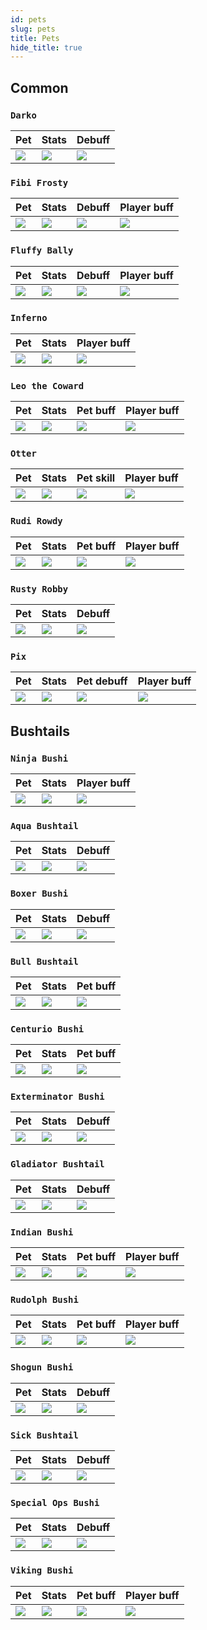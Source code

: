 ```yaml
---
id: pets
slug: pets
title: Pets
hide_title: true
---
```


## **Common**

### ``Darko``
| Pet | Stats | Debuff |
| -------- | -------- | -------- |
|![](https://i.imgur.com/wAvWZzB.png)|![](https://i.imgur.com/U2SVzF4.png)|![](https://i.imgur.com/A4XEHKJ.png)|
### ``Fibi Frosty``
| Pet | Stats | Debuff | Player buff |
| -------- | -------- | -------- | -------- |
|![](https://i.imgur.com/CGLfFO9.png)|![](https://i.imgur.com/JcvaDbh.png)|![](https://i.imgur.com/tUfNENt.png)|![](https://i.imgur.com/al95MWe.png)|
### ``Fluffy Bally``
| Pet | Stats | Debuff | Player buff |
| -------- | -------- | -------- | -------- |
|![](https://i.imgur.com/Q0frVMT.png)|![](https://i.imgur.com/Gsb1Lh7.png)|![](https://i.imgur.com/kdP9YEM.png)|![](https://i.imgur.com/kcmci32.png)|
### ``Inferno``
| Pet | Stats | Player buff |
| -------- | -------- | -------- |
|![](https://i.imgur.com/9w00GI3.png)|![](https://i.imgur.com/MZsB58M.png)|![](https://i.imgur.com/JDhepp3.png)|
### ``Leo the Coward``
| Pet | Stats | Pet buff | Player buff |
| -------- | -------- | -------- | -------- |
|![](https://i.imgur.com/EeRMcMd.png)|![](https://i.imgur.com/PxJGBG3.png)|![](https://i.imgur.com/P6OSWgr.png)|![](https://i.imgur.com/RVE9hpH.png)|
### ``Otter``
| Pet | Stats | Pet skill | Player buff |
| -------- | -------- | -------- | -------- |
|![](https://i.imgur.com/2pDOoPO.png)|![](https://i.imgur.com/Xdzdza2.png)|![](https://i.imgur.com/lALlR2i.png)|![](https://i.imgur.com/bj51yaE.png)|
### ``Rudi Rowdy``
| Pet | Stats | Pet buff | Player buff |
| -------- | -------- | -------- | -------- |
|![](https://i.imgur.com/ObrRs4l.png)|![](https://i.imgur.com/o9fuN62.png)|![](https://i.imgur.com/alpXOem.png)|![](https://i.imgur.com/N6c9oIq.png)|
### ``Rusty Robby``
| Pet | Stats | Debuff |
| -------- | -------- | -------- |
|![](https://i.imgur.com/GMc8v1s.png)|![](https://i.imgur.com/ML2IvZF.png)|![](https://i.imgur.com/syfIb41.png)|
### ``Pix``
| Pet | Stats | Pet debuff | Player buff |
| -------- | -------- | -------- | -------- |
|![](https://i.imgur.com/oGZf73s.png)|![](https://i.imgur.com/z9Mu3g8.png)|![](https://i.imgur.com/fuhvOAO.png)|![](https://i.imgur.com/LvxjL6E.png)|

## **Bushtails**

### ``Ninja Bushi``
| Pet | Stats | Player buff |
| -------- | -------- | -------- |
|![](https://i.imgur.com/fihQQNt.png)|![](https://i.imgur.com/hRLTRsT.png)|![](https://i.imgur.com/mhlHo9U.png)|
### ``Aqua Bushtail``
| Pet | Stats | Debuff |
| -------- | -------- | -------- |
|![](https://i.imgur.com/ynOiIA3.png)|![](https://i.imgur.com/GHoj9vW.png)|![](https://i.imgur.com/LYtVxLG.png)|
### ``Boxer Bushi``
| Pet | Stats | Debuff |
| -------- | -------- | -------- |
|![](https://i.imgur.com/hdrWopT.png)|![](https://i.imgur.com/kwpEdMt.png)|![](https://i.imgur.com/y4h86nm.png)|
### ``Bull Bushtail``
| Pet | Stats | Pet buff |
| -------- | -------- | -------- |
|![](https://i.imgur.com/ay67cnA.png)|![](https://i.imgur.com/UL7zBPx.png)|![](https://i.imgur.com/YQhdutv.png)|
### ``Centurio Bushi``
| Pet | Stats | Pet buff |
| -------- | -------- | -------- |
|![](https://i.imgur.com/opwKLrM.png)|![](https://i.imgur.com/ZfqQcN8.png)|![](https://i.imgur.com/4bGRwk9.png)|
### ``Exterminator Bushi``
| Pet | Stats | Debuff |
| -------- | -------- | -------- |
|![](https://i.imgur.com/QlsTBLp.png)|![](https://i.imgur.com/wsoQgNO.png)|![](https://i.imgur.com/OsXSWls.png)|
### ``Gladiator Bushtail``
| Pet | Stats | Debuff |
| -------- | -------- | -------- |
|![](https://i.imgur.com/4HkZJa3.png)|![](https://i.imgur.com/pqmVBp6.png)|![](https://i.imgur.com/F8Fo2Fy.png)|
### ``Indian Bushi``
| Pet | Stats | Pet buff | Player buff |
| -------- | -------- | -------- | -------- |
|![](https://i.imgur.com/aqZSA2p.png)|![](https://i.imgur.com/wEcVxRm.png)|![](https://i.imgur.com/Cw0Dtv1.png)|![](https://i.imgur.com/ga7UqAS.png)|
### ``Rudolph Bushi``
| Pet | Stats | Pet buff | Player buff |
| -------- | -------- | -------- | -------- |
|![](https://i.imgur.com/gOvsdLV.png)|![](https://i.imgur.com/MZA3yHd.png)|![](https://i.imgur.com/WJxOEvQ.png)|![](https://i.imgur.com/iV21jUY.png)|
### ``Shogun Bushi``
| Pet | Stats | Debuff |
| -------- | -------- | -------- |
|![](https://i.imgur.com/3wxeRaE.png)|![](https://i.imgur.com/rmdhZhP.png)|![](https://i.imgur.com/ocmhulk.png)|
### ``Sick Bushtail``
| Pet | Stats | Debuff |
| -------- | -------- | -------- |
|![](https://i.imgur.com/XVQh4Fd.png)|![](https://i.imgur.com/KE5Ldz0.png)|![](https://i.imgur.com/kklRda6.png)|
### ``Special Ops Bushi``
| Pet | Stats | Debuff |
| -------- | -------- | -------- |
|![](https://i.imgur.com/qiQknIZ.png)|![](https://i.imgur.com/f8xniYW.png)|![](https://i.imgur.com/ZBmTl12.png)|
### ``Viking Bushi``
| Pet | Stats | Pet buff | Player buff |
| -------- | -------- | -------- | -------- |
|![](https://i.imgur.com/7jDzy4L.png)|![](https://i.imgur.com/Afpep7o.png)|![](https://i.imgur.com/hp3cb5b.png)|![](https://i.imgur.com/2D0oWBX.png)|

